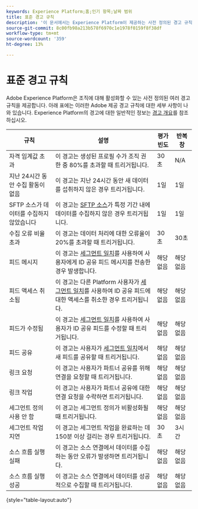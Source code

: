 ```yaml
---
keywords: Experience Platform;홈;인기 항목;날짜 범위
title: 표준 경고 규칙
description: '이 문서에서는 Experience Platform이 제공하는 사전 정의된 경고 규칙을 다룹니다. '
source-git-commit: 8c00fb98a213b578f6970c1e1978f0159f8f38df
workflow-type: tm+mt
source-wordcount: '359'
ht-degree: 13%

---
```



# 표준 경고 규칙

Adobe Experience Platform은 조직에 대해 활성화할 수 있는 사전 정의된 여러 경고 규칙을 제공합니다. 아래 표에는 이러한 Adobe 제공 경고 규칙에 대한 세부 사항이 나와 있습니다. Experience Platform의 경고에 대한 일반적인 정보는 [경고 개요](./overview.md)를 참조하십시오.

| 규칙 | 설명 | 평가 빈도 | 반복 창 |
| --- | --- | --- | --- |
| 자격 임계값 초과 | 이 경고는 생성된 프로필 수가 조직 권한 중 80%를 초과할 때 트리거됩니다. | 30초 | N/A |
| 지난 24시간 동안 수집 활동이 없음 | 이 경고는 지난 24시간 동안 새 데이터를 섭취하지 않은 경우 트리거됩니다. | 1일 | 1일 |
| SFTP 소스가 데이터를 수집하지 않았습니다 | 이 경고는 [SFTP 소스](../../sources/connectors/cloud-storage/sftp.md)가 특정 기간 내에 데이터를 수집하지 않은 경우 트리거됩니다. | 1일 | 1일 |
| 수집 오류 비율 초과 | 이 경고는 데이터 처리에 대한 오류율이 20%를 초과할 때 트리거됩니다. | 30초 | 30초 |
| 피드 메시지 | 이 경고는 [세그먼트 일치](../../segmentation/ui/segment-match.md)를 사용하여 사용자에게 ID 공유 피드 메시지를 전송한 경우 발생합니다. | 해당 없음 | 해당 없음 |
| 피드 액세스 취소됨 | 이 경고는 다른 Platform 사용자가 [세그먼트 일치](../../segmentation/ui/segment-match.md)를 사용하여 ID 공유 피드에 대한 액세스를 취소한 경우 트리거됩니다. | 해당 없음 | 해당 없음 |
| 피드가 수정됨 | 이 경고는 [세그먼트 일치](../../segmentation/ui/segment-match.md)를 사용하여 사용자가 ID 공유 피드를 수정할 때 트리거됩니다. | 해당 없음 | 해당 없음 |
| 피드 공유 | 이 경고는 사용자가 [세그먼트 일치](../../segmentation/ui/segment-match.md)에서 새 피드를 공유할 때 트리거됩니다. | 해당 없음 | 해당 없음 |
| 링크 요청 | 이 경고는 사용자가 파트너 공유를 위해 연결을 요청할 때 트리거됩니다. | 해당 없음 | 해당 없음 |
| 링크 작업 | 이 경고는 사용자가 파트너 공유에 대한 연결 요청을 수락하면 트리거됩니다. | 해당 없음 | 해당 없음 |
| 세그먼트 정의 사용 안 함 | 이 경고는 세그먼트 정의가 비활성화될 때 트리거됩니다. | 해당 없음 | 해당 없음 |
| 세그먼트 작업 지연 | 이 경고는 세그먼트 작업을 완료하는 데 150분 이상 걸리는 경우 트리거됩니다. | 30초 | 3시간 |
| 소스 흐름 실행 실패 | 이 경고는 소스 연결에서 데이터를 수집하는 동안 오류가 발생하면 트리거됩니다. | 해당 없음 | 해당 없음 |
| 소스 흐름 실행 성공 | 이 경고는 소스 연결에서 데이터를 성공적으로 수집할 때 트리거됩니다. | 해당 없음 | 해당 없음 |

{style=&quot;table-layout:auto&quot;}